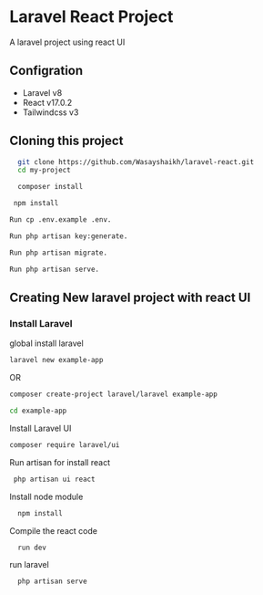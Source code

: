 
# Laravel React Project

A laravel project using react UI   

##  Configration
-   Laravel v8
-   React v17.0.2
-   Tailwindcss v3

## Cloning this project
```bash
  git clone https://github.com/Wasayshaikh/laravel-react.git
  cd my-project
```
```bash
  composer install
```
```bash
 npm install
```
```bash
Run cp .env.example .env.
```
```bash
Run php artisan key:generate.
```
```bash
Run php artisan migrate.
```
```bash
Run php artisan serve.
```


## Creating New laravel project with react UI
### Install Laravel
global install laravel
```bash
laravel new example-app
```
OR
```bash
composer create-project laravel/laravel example-app
```

```bash
cd example-app
```
Install Laravel UI
```bash
composer require laravel/ui
```
Run artisan for install react
```bash
 php artisan ui react
```
Install node module
```bash
  npm install
```
Compile the react code
```bash
  run dev
```
run laravel 
```bash
  php artisan serve
```